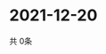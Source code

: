 # 2021-12-20
  共 0条

  <!-- BEGIN -->
  <!-- 最后更新时间Mon Dec 20 2021 15:03:23 GMT+0000 (Coordinated Universal Time) -->
  
  <!-- END -->
  
  